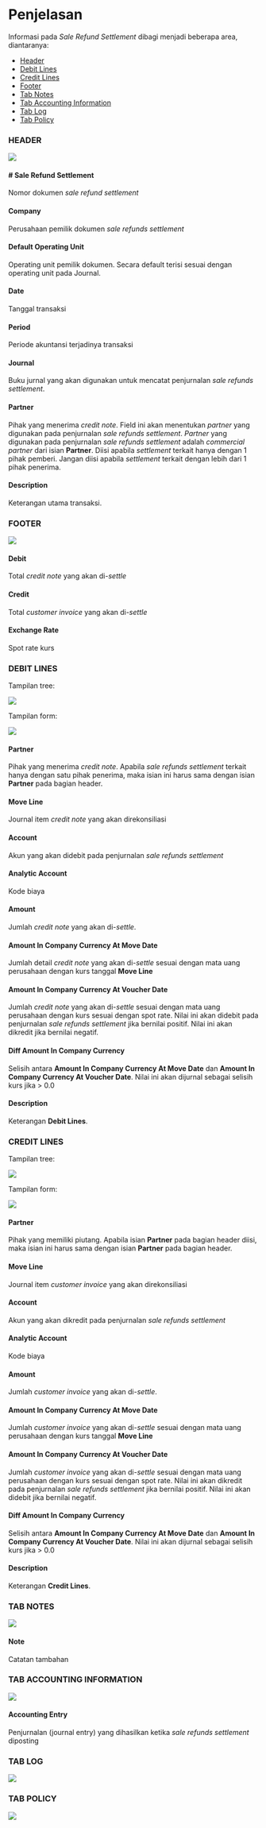 # Penjelasan

Informasi pada *Sale Refund Settlement* dibagi menjadi beberapa area, diantaranya:

* [Header](#bagian-header)
* [Debit Lines](#bagian-debit-line)
* [Credit Lines](#bagian-credit-line)
* [Footer](#bagian-footer)
* [Tab Notes](#tab-notes)
* [Tab Accounting Information](#tab-accounting-information)
* [Tab Log](#tab-log)
* [Tab Policy](#tab-policy)

### <a name="bagian-header">HEADER</a>

![](../../img/sale-refund-settlement/penjelasan-header.png)

#### <a name="field-name"># Sale Refund Settlement</a>

Nomor dokumen *sale refund settlement*

#### <a name="field-company">Company</a>

Perusahaan pemilik dokumen *sale refunds settlement*

#### <a name="field-ou">Default Operating Unit</a>

Operating unit pemilik dokumen. Secara default terisi sesuai dengan operating unit pada
Journal.

#### <a name="field-date">Date</a>

Tanggal transaksi

#### <a name="field-period">Period</a>

Periode akuntansi terjadinya transaksi

#### <a name="field-journal">Journal</a>

Buku jurnal yang akan digunakan untuk mencatat penjurnalan *sale refunds settlement*.

#### <a name="field-partner">Partner</a>

Pihak yang menerima *credit note*. Field ini akan menentukan *partner* yang digunakan pada penjurnalan *sale refunds settlement*. *Partner* yang digunakan pada penjurnalan *sale refunds settlement* adalah *commercial partner* dari isian **Partner**. Diisi apabila *settlement* terkait hanya dengan 1 pihak pemberi. Jangan diisi apabila *settlement* terkait dengan lebih dari 1 pihak penerima.

#### <a name="field-description">Description</a>

Keterangan utama transaksi.

### <a name="bagian-footer">FOOTER</a>

![](../../img/sale-refund-settlement/penjelasan-footer.png)

#### <a name="field-debit">Debit</a>

Total *credit note* yang akan di-*settle*

#### <a name="field-debit">Credit</a>

Total *customer invoice* yang akan di-*settle*

#### <a name="field-exchange-rate">Exchange Rate</a>

Spot rate kurs

### <a name="bagian-debit-line">DEBIT LINES</a>

Tampilan tree:

![](../../img/sale-refund-settlement/penjelasan-debit-line-tree.png)

Tampilan form:

![](../../img/sale-refund-settlement/penjelasan-detail.png)

#### <a name="field-debit-line-partner">Partner</a>

Pihak yang menerima *credit note*. Apabila *sale refunds settlement* terkait hanya dengan satu pihak penerima, maka isian ini harus sama dengan isian **Partner** pada bagian header.

#### <a name="field-debit-line-move-line">Move Line</a>

Journal item *credit note* yang akan direkonsiliasi

#### <a name="field-debit-line-account">Account</a>

Akun yang akan didebit pada penjurnalan *sale refunds settlement*

#### <a name="field-debit-line-aa">Analytic Account</a>

Kode biaya

#### <a name="field-debit-line-amount">Amount</a>

Jumlah *credit note* yang akan di-*settle*.

#### <a name="field-debit-line-amount-move-date">Amount In Company Currency At Move Date</a>

Jumlah detail *credit note* yang akan di-*settle* sesuai dengan mata uang perusahaan dengan kurs tanggal **Move Line**


#### <a name="field-debit-line-amount-voucher-date">Amount In Company Currency At Voucher Date</a>

Jumlah *credit note* yang akan di-*settle* sesuai dengan mata uang perusahaan dengan kurs sesuai dengan spot rate. Nilai ini akan didebit pada penjurnalan *sale refunds settlement* jika bernilai positif. Nilai ini akan dikredit jika bernilai negatif.

#### <a name="field-debit-line-diff">Diff Amount In Company Currency</a>

Selisih antara **Amount In Company Currency At Move Date** dan **Amount In Company Currency At Voucher Date**. Nilai ini akan dijurnal sebagai selisih kurs jika > 0.0

#### <a name="field-debit-line-description">Description</a>

Keterangan **Debit Lines**.

### <a name="bagian-credit-line">CREDIT LINES</a>

Tampilan tree:

![](../../img/sale-refund-settlement/penjelasan-credit-line-tree.png)

Tampilan form:

![](../../img/sale-refund-settlement/penjelasan-detail.png)

#### <a name="field-credit-line-partner">Partner</a>

Pihak yang memiliki piutang. Apabila isian **Partner** pada bagian header diisi, maka isian ini harus sama dengan isian **Partner** pada bagian header.

#### <a name="field-credit-line-move-line">Move Line</a>

Journal item *customer invoice* yang akan direkonsiliasi

#### <a name="field-credit-line-account">Account</a>

Akun yang akan dikredit pada penjurnalan *sale refunds settlement*

#### <a name="field-credit-line-aa">Analytic Account</a>

Kode biaya

#### <a name="field-credit-line-amount">Amount</a>

Jumlah *customer invoice* yang akan di-*settle*.

#### <a name="field-credit-line-amount-move-date">Amount In Company Currency At Move Date</a>

Jumlah *customer invoice* yang akan di-*settle* sesuai dengan mata uang perusahaan dengan kurs tanggal **Move Line**


#### <a name="field-credit-line-amount-voucher-date">Amount In Company Currency At Voucher Date</a>

Jumlah *customer invoice* yang akan di-*settle* sesuai dengan mata uang perusahaan dengan kurs sesuai dengan spot rate. Nilai ini akan dikredit pada penjurnalan *sale refunds settlement* jika bernilai positif. Nilai ini akan didebit jika bernilai negatif.

#### <a name="field-credit-line-diff">Diff Amount In Company Currency</a>

Selisih antara **Amount In Company Currency At Move Date** dan **Amount In Company Currency At Voucher Date**. Nilai ini akan dijurnal sebagai selisih kurs jika > 0.0

#### <a name="field-credit-line-description">Description</a>

Keterangan **Credit Lines**.

### <a name="tab-notes">TAB NOTES</a>

![](../../img/sale-refund-settlement/tab-notes.png)

#### <a name="field-note">Note</a>

Catatan tambahan

### <a name="tab-accounting-information">TAB ACCOUNTING INFORMATION</a>

![](../../img/sale-refund-settlement/tab-accounting-information.png)

#### <a name="field-accounting-entry">Accounting Entry</a>

Penjurnalan (journal entry) yang dihasilkan ketika *sale refunds settlement* diposting

### <a name="tab-log">TAB LOG</a>

![](../../img/sale-refund-settlement/tab-log.png)

### <a name="tab-log">TAB POLICY</a>

![](../../img/sale-refund-settlement/tab-policy.png)
